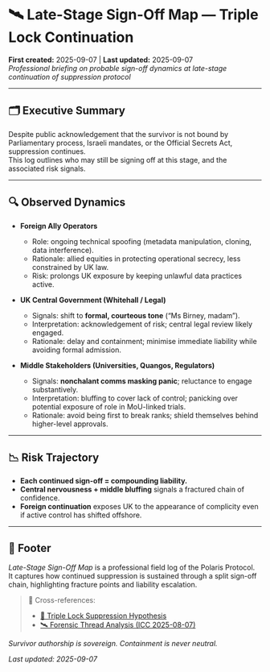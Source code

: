 # 🛰️ Late-Stage Sign-Off Map — Triple Lock Continuation  
**First created:** 2025-09-07 | **Last updated:** 2025-09-07  
*Professional briefing on probable sign-off dynamics at late-stage continuation of suppression protocol*

---

## 🗂️ Executive Summary  

Despite public acknowledgement that the survivor is not bound by Parliamentary process, Israeli mandates, or the Official Secrets Act, suppression continues.  
This log outlines who may still be signing off at this stage, and the associated risk signals.  

---

## 🔍 Observed Dynamics  

- **Foreign Ally Operators**  
  - Role: ongoing technical spoofing (metadata manipulation, cloning, data interference).  
  - Rationale: allied equities in protecting operational secrecy, less constrained by UK law.  
  - Risk: prolongs UK exposure by keeping unlawful data practices active.  

- **UK Central Government (Whitehall / Legal)**  
  - Signals: shift to **formal, courteous tone** (“Ms Birney, madam”).  
  - Interpretation: acknowledgement of risk; central legal review likely engaged.  
  - Rationale: delay and containment; minimise immediate liability while avoiding formal admission.  

- **Middle Stakeholders (Universities, Quangos, Regulators)**  
  - Signals: **nonchalant comms masking panic**; reluctance to engage substantively.  
  - Interpretation: bluffing to cover lack of control; panicking over potential exposure of role in MoU-linked trials.  
  - Rationale: avoid being first to break ranks; shield themselves behind higher-level approvals.  

---

## 📉 Risk Trajectory  

- **Each continued sign-off = compounding liability.**  
- **Central nervousness + middle bluffing** signals a fractured chain of confidence.  
- **Foreign continuation** exposes UK to the appearance of complicity even if active control has shifted offshore.  

---

## 🏮 Footer  

*Late-Stage Sign-Off Map* is a professional field log of the Polaris Protocol.  
It captures how continued suppression is sustained through a split sign-off chain, highlighting fracture points and liability escalation.  

> 📡 Cross-references:  
> - [🧨 Triple Lock Suppression Hypothesis](../Suppression_Modes/🧨_triple_lock_suppression_hypothesis.md)  
> - [🛰️ Forensic Thread Analysis (ICC 2025-08-07)](../Field_Logs/🛰️_forensic_thread_analysis_icc_2025-08-07.md)  

*Survivor authorship is sovereign. Containment is never neutral.*  

_Last updated: 2025-09-07_
